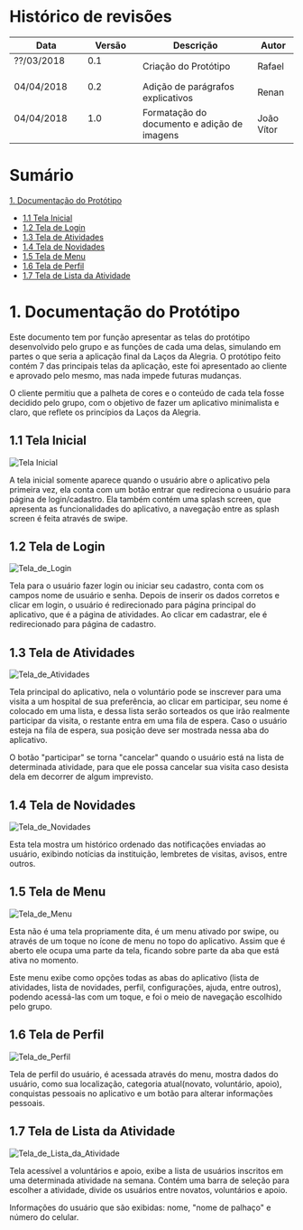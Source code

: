 # Histórico de revisões
|Data			|Versão		|Descrição			|Autor                   |
| ----------------------------| --------------------------- | ------------------------------------  | ----------------------|
|??/03/2018                 |0.1                             |Criação do Protótipo    |Rafael   |
|04/04/2018                 |0.2                             |Adição de parágrafos explicativos  |Renan  |
|04/04/2018                 |1.0                             |Formatação do documento e adição de imagens                |João Vítor  |

# Sumário

[1. Documentação do Protótipo](#1-documentação-do-protótipo)
* [1.1 Tela Inicial](#11-tela-inicial)
* [1.2 Tela de Login](#12-tela-de-login)
* [1.3 Tela de Atividades](#13-tela-de-atividades)
* [1.4 Tela de Novidades](#14-tela-de-novidades)
* [1.5 Tela de Menu](#15-tela-de-menu)
* [1.6 Tela de Perfil](#16-tela-de-perfil)
* [1.7 Tela de Lista da Atividade](#17-tela-de-lista-da-atividade)

# 1. Documentação do Protótipo
Este documento tem por função apresentar as telas do protótipo desenvolvido pelo grupo e as funções de cada uma delas, simulando em partes o que seria a aplicação final da Laços da Alegria. O protótipo feito contém 7 das principais telas da aplicação, este foi apresentado ao cliente e aprovado pelo mesmo, mas nada impede futuras mudanças.

O cliente permitiu que a palheta de cores e o conteúdo de cada tela fosse decidido pelo grupo, com o objetivo de fazer um aplicativo minimalista e claro, que reflete os princípios da Laços da Alegria.

## 1.1 Tela Inicial
![Tela Inicial](images/tela_inicial.png)

A tela inicial somente aparece quando o usuário abre o aplicativo pela primeira vez, ela conta com um botão entrar que redireciona o usuário para página de login/cadastro. Ela também contém uma splash screen, que apresenta as funcionalidades do aplicativo, a navegação entre as splash screen é feita através de swipe.

## 1.2 Tela de Login
![Tela_de_Login](images/tela_de_login.png)

Tela para o usuário fazer login ou iniciar seu cadastro, conta com os campos nome de usuário e senha. Depois de inserir os dados corretos e clicar em login, o usuário é redirecionado para página principal do aplicativo, que é a página de atividades.
Ao clicar em cadastrar, ele é redirecionado para página de cadastro.

## 1.3 Tela de Atividades
![Tela_de_Atividades](images/tela_de_atividades.png)

Tela principal do aplicativo, nela o voluntário pode se inscrever para uma visita a um hospital de sua preferência, ao clicar em participar, seu nome é colocado em uma lista, e dessa lista serão sorteados os que irão realmente participar da visita, o restante entra em uma fila de espera. Caso o usuário esteja na fila de espera, sua posição deve ser mostrada nessa aba do aplicativo.

O botão "participar" se torna "cancelar" quando o usuário está na lista de determinada atividade, para que ele possa cancelar sua visita caso desista dela em decorrer de algum imprevisto.

## 1.4 Tela de Novidades
![Tela_de_Novidades](images/tela_de_novidades.png) <br>

Esta tela mostra um histórico ordenado das notificações enviadas ao usuário, exibindo notícias da instituição, lembretes de visitas, avisos, entre outros.

## 1.5 Tela de Menu
![Tela_de_Menu](images/tela_de_menu.png) <br>

Esta não é uma tela propriamente dita, é um menu ativado por swipe, ou através de um toque no ícone de menu no topo do aplicativo. Assim que é aberto ele ocupa uma parte da tela, ficando sobre parte da aba que está ativa no momento.

Este menu exibe como opções todas as abas do aplicativo (lista de atividades, lista de novidades, perfil, configurações, ajuda, entre outros), podendo acessá-las com um toque, e foi o meio de navegação escolhido pelo grupo.

## 1.6 Tela de Perfil
![Tela_de_Perfil](images/tela_de_perfil.png) <br>

Tela de perfil do usuário, é acessada através do menu, mostra dados do usuário, como sua localização, categoria atual(novato, voluntário, apoio), conquistas pessoais no aplicativo e um botão para alterar informações pessoais.

## 1.7 Tela de Lista da Atividade
![Tela_de_Lista_da_Atividade](images/tela_de_lista.png) <br>

Tela acessível a voluntários e apoio, exibe a lista de usuários inscritos em uma determinada atividade na semana. Contém uma barra de seleção para escolher a atividade, divide os usuários entre novatos, voluntários e apoio.

Informações do usuário que são exibidas: nome, "nome de palhaço" e número do celular.
